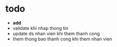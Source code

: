 # todo
- **add**
- validate khi nhap thong tin
- update ds nhan vien khi them thanh cong
- them thong bao thanh cong khi them nhan vien

